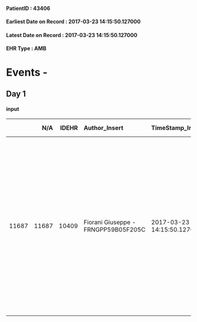 
#### PatientID : 43406
#### Earliest Date on Record : 2017-03-23 14:15:50.127000
#### Latest Date on Record : 2017-03-23 14:15:50.127000
#### EHR Type : AMB

# Events - 

## Day 1

#### input
|       |    N/A |   IDEHR | Author_Insert                       | TimeStamp_Insert           | EHRType   |   PatientID |   IDDigitalSignDocument | persone_vicine   |   Unnamed: 0_x.1 |   IDANAMNESI_SOCIALE | Patient   | FamigliaAltro   | Paziente_T   | FamigliaAltro_T   |   Non_Rilevabile_x.1 | Note_Non_Rilevabile_x.1   | opt_Problemi   | Note_I                                                                                                                                                                                                                                                                                                                                                                                        | ds_note_timori                                                                                                                                                                                   | opt_paziente_a   | opt_famiglia_a   | opt_adeguatezza   | opt_paziente_solo   | ds_note_con                                                                                                                                                                                                                                                 | opt_presente_assente   | Presenza_minori   | Caregiver_principale                        | opt_capacita   | opt_necessario   | opt_presente   | opt_risorse_ec   | opt_paziente_psi   | opt_Ins_vol   | opt_paziente_ad   | opt_caregiver_ad   | opt_esenzione   | opt_inv_civile            | Needs     | Domestic partnership   | Fragility   | opt_disponibilita_f   | opt_famiglia_psi   | opt_disponibilit_paz   |
|------:|-------:|--------:|:------------------------------------|:---------------------------|:----------|------------:|------------------------:|:-----------------|-----------------:|---------------------:|:----------|:----------------|:-------------|:------------------|---------------------:|:--------------------------|:---------------|:----------------------------------------------------------------------------------------------------------------------------------------------------------------------------------------------------------------------------------------------------------------------------------------------------------------------------------------------------------------------------------------------|:-------------------------------------------------------------------------------------------------------------------------------------------------------------------------------------------------|:-----------------|:-----------------|:------------------|:--------------------|:------------------------------------------------------------------------------------------------------------------------------------------------------------------------------------------------------------------------------------------------------------|:-----------------------|:------------------|:--------------------------------------------|:---------------|:-----------------|:---------------|:-----------------|:-------------------|:--------------|:------------------|:-------------------|:----------------|:--------------------------|:----------|:-----------------------|:------------|:----------------------|:-------------------|:-----------------------|
| 11687 |  11687 |   10409 | Fiorani Giuseppe - FRNGPP59B05F205C | 2017-03-23 14:15:50.127000 | AMB       |       43406 |                  693482 | N/A              |             5644 |                 3606 | No#0      | Si#1            | No#0         | Si#1              |                    0 | NR                        | No#0           | Pz in condizioni scadute,peggiorata ulteriormente nel corso degli ultimi giorni. Affetta da verosimile neoplasia colica formulata su alterazione dei markers oncologici e non sottoposta ad ulteriori accertamenti, per et√† avanzata e comorbidit√†. I figli sono informati in merito al peggioramento in atto e alla necessita di affidarsi esclusivamente ad un percorso di CP domiciliari | Dal colloquio con la figlia Giuseppina non ho rilevato alcuna difficolt√†. La terminalit√† della pz,peraltro senza sintomi significativi,√® un dato accettato,anche per l'et√† avanzata della pz | Indefinite#2     | Congruenti#1     | Si#1              | No#0                | La pz √® vedova dal 1981 e viveva da sola fino a pochi giorni fa. Attualmente √® assistita a casa da una badante nelle 24 ore. Due figli ,entrambi fuori casa e entrambi residenti a Magenta:Pierluigi di aa 66 e Giuseppina di aa 59,che sono di supporto. | Presente#1             | No#0              | I due figli,soprattutto il figlio Pierluigi | Adeguato#0     | Si#1             | Si#1           | Adeguate#1       | No#0               | No#0          | Totale#2          | Problematica#0     | Si#1            | in fase di accertamento#2 | Clinici#0 | Badante#1              | nessuna#0   | Si#1                  | No#0               | Si#1                   |


